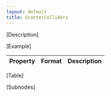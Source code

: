 ```yaml
---
layout: default
title: ScatterColliders
---
```


[Description]

[Example]

|Property|Format|Description|
|--------|------|-----------|
[Table]

[Subnodes]
